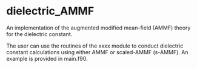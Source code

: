# dielectric_AMMF

An implementation of the augmented modified mean-field (AMMF) theory for the dielectric constant. 

The user can use the routines of the xxxx module to conduct dielectric constant calculations using either AMMF or scaled-AMMF (s-AMMF). An example is provided in main.f90. 
